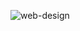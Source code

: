 ![web-design](https://www.figma.com/file/pYWZ5NINKo9dsjjoS5W7zc/Untitled?type=design&node-id=0-1&mode=design&t=OWNNxytLNufLVDm2-0)